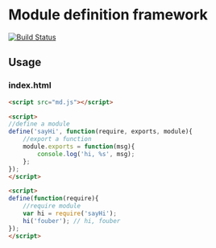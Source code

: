 # Module definition framework

[![Build Status](https://travis-ci.org/fouber/md.js.svg?branch=master)](https://travis-ci.org/fouber/md.js)

## Usage

### index.html

```html
<script src="md.js"></script>

<script>
//define a module
define('sayHi', function(require, exports, module){
    //export a function
    module.exports = function(msg){
        console.log('hi, %s', msg);
    };
});
</script>

<script>
define(function(require){
    //require module
    var hi = require('sayHi');
    hi('fouber'); // hi, fouber
});
</script>
```
